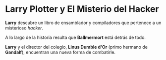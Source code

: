 # Larry Plotter y El Misterio del Hacker

**Larry** descubre un libro de ensamblador y compiladores que pertenece a un misterioso _hacker_.

A lo largo de la historia resulta que **Ballmermort** está detrás de todo.

**Larry** y el director del colegio, **Linus Dumble d'Or** (primo hermano de **Gandalf**), encuentran una nueva forma de combatirle.
